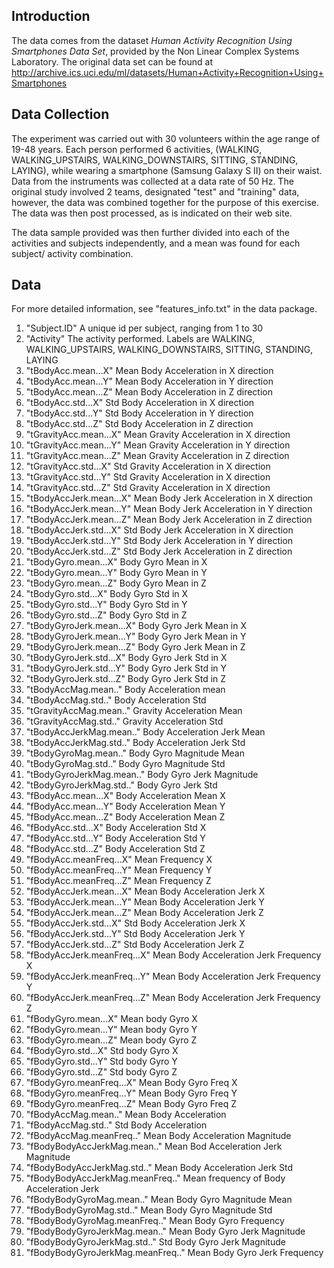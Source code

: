 ## Introduction

The data comes from the dataset *Human Activity Recognition Using Smartphones Data Set*, provided by the Non Linear Complex Systems Laboratory. The original data set can be found at http://archive.ics.uci.edu/ml/datasets/Human+Activity+Recognition+Using+Smartphones

## Data Collection

The experiment was carried out with 30 volunteers within the age range of 19-48 years. Each person performed 6 activities, (WALKING, WALKING_UPSTAIRS, WALKING_DOWNSTAIRS, SITTING, STANDING, LAYING), while wearing a smartphone (Samsung Galaxy S II) on their waist. Data from the instruments was collected at a data rate of 50 Hz. The original study involved 2 teams, designated "test" and "training" data, however, the data was combined together for the purpose of this exercise. The data was then post processed, as is indicated on their web site.

The data sample provided was then further divided into each of the activities and subjects independently, and a mean was found for each subject/ activity combination. 

## Data

For more detailed information, see "features_info.txt" in the data package.

1. "Subject.ID" A unique id per subject, ranging from 1 to 30
2. "Activity" The activity performed. Labels are WALKING, WALKING_UPSTAIRS, WALKING_DOWNSTAIRS, SITTING, STANDING, LAYING
3. "tBodyAcc.mean...X" Mean Body Acceleration in X direction
4. "tBodyAcc.mean...Y" Mean Body Acceleration in Y direction
5. "tBodyAcc.mean...Z" Mean Body Acceleration in Z direction
6. "tBodyAcc.std...X" Std Body Acceleration in X direction
7. "tBodyAcc.std...Y" Std Body Acceleration in Y direction
8. "tBodyAcc.std...Z" Std Body Acceleration in Z direction
9. "tGravityAcc.mean...X" Mean Gravity Acceleration in X direction
10. "tGravityAcc.mean...Y" Mean Gravity Acceleration in Y direction
11. "tGravityAcc.mean...Z" Mean Gravity Acceleration in Z direction
12. "tGravityAcc.std...X" Std Gravity Acceleration in X direction
13. "tGravityAcc.std...Y" Std Gravity Acceleration in X direction
14. "tGravityAcc.std...Z" Std Gravity Acceleration in X direction
15. "tBodyAccJerk.mean...X" Mean Body Jerk Acceleration in X direction
16. "tBodyAccJerk.mean...Y" Mean Body Jerk Acceleration in Y direction
17. "tBodyAccJerk.mean...Z" Mean Body Jerk Acceleration in Z direction
18. "tBodyAccJerk.std...X" Std Body Jerk Acceleration in X direction
19. "tBodyAccJerk.std...Y" Std Body Jerk Acceleration in Y direction
20. "tBodyAccJerk.std...Z" Std Body Jerk Acceleration in Z direction
21. "tBodyGyro.mean...X" Body Gyro Mean in X
22. "tBodyGyro.mean...Y" Body Gyro Mean in Y
23. "tBodyGyro.mean...Z" Body Gyro Mean in Z
24. "tBodyGyro.std...X" Body Gyro Std in X
25. "tBodyGyro.std...Y" Body Gyro Std in Y
26. "tBodyGyro.std...Z" Body Gyro Std in Z
27. "tBodyGyroJerk.mean...X" Body Gyro Jerk Mean in X
28. "tBodyGyroJerk.mean...Y" Body Gyro Jerk Mean in Y
29. "tBodyGyroJerk.mean...Z" Body Gyro Jerk Mean in Z
30. "tBodyGyroJerk.std...X" Body Gyro Jerk Std in X
31. "tBodyGyroJerk.std...Y" Body Gyro Jerk Std in Y
32. "tBodyGyroJerk.std...Z" Body Gyro Jerk Std in Z
33. "tBodyAccMag.mean.." Body Acceleration mean
34. "tBodyAccMag.std.." Body Acceleration Std
35. "tGravityAccMag.mean.." Gravity Acceleration Mean
36. "tGravityAccMag.std.." Gravity Acceleration Std
37. "tBodyAccJerkMag.mean.." Body Acceleration Jerk Mean
38. "tBodyAccJerkMag.std.." Body Acceleration Jerk Std
39. "tBodyGyroMag.mean.." Body Gyro Magnitude Mean
40. "tBodyGyroMag.std.." Body Gyro Magnitude Std
41. "tBodyGyroJerkMag.mean.." Body Gyro Jerk Magnitude
42. "tBodyGyroJerkMag.std.." Body Gyro Jerk Std
43. "fBodyAcc.mean...X" Body Acceleration Mean X
44. "fBodyAcc.mean...Y" Body Acceleration Mean Y
45. "fBodyAcc.mean...Z" Body Acceleration Mean Z
46. "fBodyAcc.std...X" Body Acceleration Std X
47. "fBodyAcc.std...Y" Body Acceleration Std Y
48. "fBodyAcc.std...Z" Body Acceleration Std Z
49. "fBodyAcc.meanFreq...X" Mean Frequency X
50. "fBodyAcc.meanFreq...Y" Mean Frequency Y
51. "fBodyAcc.meanFreq...Z" Mean Frequency Z
52. "fBodyAccJerk.mean...X" Mean Body Acceleration Jerk X
53. "fBodyAccJerk.mean...Y" Mean Body Acceleration Jerk Y
54. "fBodyAccJerk.mean...Z" Mean Body Acceleration Jerk Z
55. "fBodyAccJerk.std...X" Std Body Acceleration Jerk X
56. "fBodyAccJerk.std...Y" Std Body Acceleration Jerk Y
57. "fBodyAccJerk.std...Z" Std Body Acceleration Jerk Z
58. "fBodyAccJerk.meanFreq...X" Mean Body Acceleration Jerk Frequency X
59. "fBodyAccJerk.meanFreq...Y" Mean Body Acceleration Jerk Frequency Y
60. "fBodyAccJerk.meanFreq...Z" Mean Body Acceleration Jerk Frequency Z
61. "fBodyGyro.mean...X" Mean body Gyro X
62. "fBodyGyro.mean...Y" Mean body Gyro Y
63. "fBodyGyro.mean...Z" Mean body Gyro Z
64. "fBodyGyro.std...X" Std body Gyro X
65. "fBodyGyro.std...Y" Std body Gyro Y
66. "fBodyGyro.std...Z" Std body Gyro Z
67. "fBodyGyro.meanFreq...X" Mean Body Gyro Freq X
68. "fBodyGyro.meanFreq...Y" Mean Body Gyro Freq Y
69. "fBodyGyro.meanFreq...Z" Mean Body Gyro Freq Z
70. "fBodyAccMag.mean.." Mean Body Acceleration
71. "fBodyAccMag.std.." Std Body Acceleration
72. "fBodyAccMag.meanFreq.." Mean Body Acceleration Magnitude
73. "fBodyBodyAccJerkMag.mean.." Mean Bod Acceleration Jerk Magnitude
74. "fBodyBodyAccJerkMag.std.." Mean Body Acceleration Jerk Std
75. "fBodyBodyAccJerkMag.meanFreq.." Mean frequency of Body Acceleration Jerk
76. "fBodyBodyGyroMag.mean.." Mean Body Gyro Magnitude Mean
77. "fBodyBodyGyroMag.std.." Mean Body Gyro Magnitude Std
78. "fBodyBodyGyroMag.meanFreq.."  Mean Body Gyro Frequency
79. "fBodyBodyGyroJerkMag.mean.." Mean Body Gyro Jerk Magnitude
80. "fBodyBodyGyroJerkMag.std.."  Std Body Gyro Jerk Magnitude
81. "fBodyBodyGyroJerkMag.meanFreq.." Mean Body Gyro Jerk Frequency